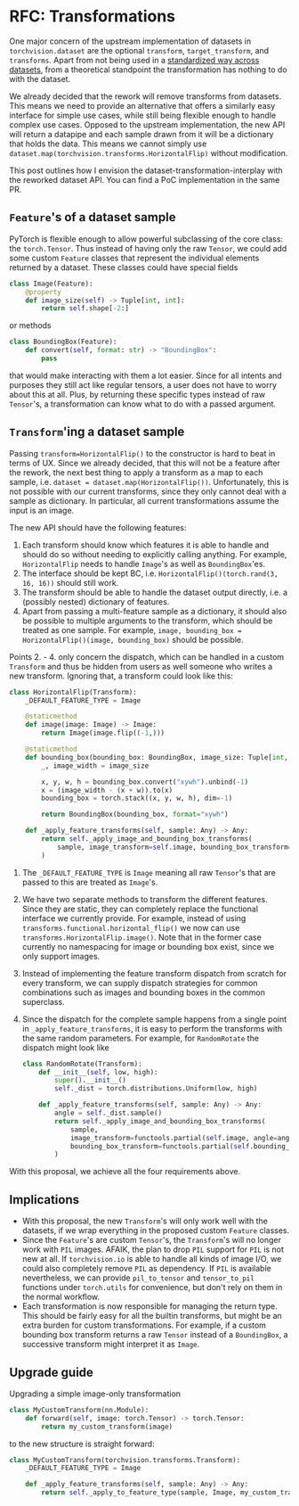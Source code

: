 # RFC: Transformations

One major concern of the upstream implementation of datasets in `torchvision.dataset` are the optional `transform`, `target_transform`, and `transforms`. Apart from not being used in a [standardized way  across datasets](https://gist.github.com/pmeier/14756fe0501287b2974e03ab8d651c10), from a theoretical standpoint the transformation has nothing to do with the dataset.

We already decided that the rework will remove transforms from datasets. This means we need to provide an alternative that offers a similarly easy interface for simple use cases, while still being flexible enough to handle complex use cases. Opposed to the upstream implementation, the new API will return a datapipe and each sample drawn from it will be a dictionary that holds the data. This means we cannot simply use `dataset.map(torchvision.transforms.HorizontalFlip)` without modification.

This post outlines how I envision the dataset-transformation-interplay with the reworked dataset API. You can find a PoC implementation in the same PR.

## `Feature`'s of a dataset sample

PyTorch is flexible enough to allow powerful subclassing of the core class: the `torch.Tensor`. Thus instead of having only the raw `Tensor`, we could add some custom `Feature` classes that represent the individual elements returned by a dataset. These classes could have special fields

```python
class Image(Feature):
    @property
    def image_size(self) -> Tuple[int, int]:
        return self.shape[-2:]
```

or methods

```python
class BoundingBox(Feature):
    def convert(self, format: str) -> "BoundingBox":
        pass
```

that would make interacting with them a lot easier. Since for all intents and purposes they still act like regular tensors, a user does not have to worry about this at all. Plus, by returning these specific types instead of raw `Tensor`'s, a transformation can know what to do with a passed argument.

## `Transform`'ing a dataset sample

Passing `transform=HorizontalFlip()` to the constructor is hard to beat in terms of UX. Since we already decided, that this will not be a feature after the rework, the next best thing to apply a transform as a map to each sample, i.e. `dataset = dataset.map(HorizontalFlip())`. Unfortunately, this is not possible with our current transforms, since they only cannot deal with a sample as dictionary. In particular, all current transformations assume the input is an image.

The new API should have the following features:

1. Each transform should know which features it is able to handle and should do so without needing to explicitly calling anything. For example, `HorizontalFlip` needs to handle `Image`'s as well as `BoundingBox`'es. 
2. The interface should be kept BC, i.e. `HorizontalFlip()(torch.rand(3, 16, 16))` should still work. 
3. The transform should be able to handle the dataset output directly, i.e. a (possibly nested) dictionary of features.
4. Apart from passing a multi-feature sample as a dictionary, it should also be possible to multiple arguments to the transform, which should be treated as one sample. For example, `image, bounding_box = HorizontalFlip()(image, bounding_box)` should be possible.

Points 2. - 4. only concern the dispatch, which can be handled in a custom `Transform` and thus be hidden from users as well someone who writes a new transform. Ignoring that, a transform could look like this:

```python
class HorizontalFlip(Transform):
    _DEFAULT_FEATURE_TYPE = Image

    @staticmethod
    def image(image: Image) -> Image:
        return Image(image.flip((-1,)))

    @staticmethod
    def bounding_box(bounding_box: BoundingBox, image_size: Tuple[int, int]) -> BoundingBox:
        _, image_width = image_size

        x, y, w, h = bounding_box.convert("xywh").unbind(-1)
        x = (image_width - (x + w)).to(x)
        bounding_box = torch.stack((x, y, w, h), dim=-1)

        return BoundingBox(bounding_box, format="xywh")

    def _apply_feature_transforms(self, sample: Any) -> Any:
        return self._apply_image_and_bounding_box_transforms(
            sample, image_transform=self.image, bounding_box_transform=self.bounding_box
        )
```

1. The `_DEFAULT_FEATURE_TYPE` is `Image` meaning all raw `Tensor`'s that are passed to this are treated as `Image`'s.
2. We have two separate methods to transform the different features. Since they are static, they can completely replace the functional interface we currently provide. For example, instead of using `transforms.functional.horizontal_flip()` we now can use `transforms.HorizontalFlip.image()`. Note that in the former case currently no namespacing for image or bounding box exist, since we only support images.
3. Instead of implementing the feature transform dispatch from scratch for every transform, we can supply dispatch strategies for common combinations such as images and bounding boxes in the common superclass.
4. Since the dispatch for the complete sample happens from a single point in `_apply_feature_transforms`, it is easy to perform the transforms with the same random parameters. For example, for `RandomRotate` the dispatch might look like

   ```python
   class RandomRotate(Transform):
       def __init__(self, low, high):
           super().__init__()
           self._dist = torch.distributions.Uniform(low, high)
   
       def _apply_feature_transforms(self, sample: Any) -> Any:
           angle = self._dist.sample()
           return self._apply_image_and_bounding_box_transforms(
               sample,
               image_transform=functools.partial(self.image, angle=angle),
               bounding_box_transform=functools.partial(self.bounding_box, angle=angle),
           )
   ```

With this proposal, we achieve all the four requirements above. 

## Implications

- With this proposal, the new `Transform`'s will only work well with the datasets, if we wrap everything in the proposed custom `Feature` classes. 
- Since the `Feature`'s are custom `Tensor`'s, the `Transform`'s will no longer work with `PIL` images. AFAIK, the plan to drop `PIL` support for `PIL` is not new at all. If `torchvision.io` is able to handle all kinds of image I/O, we could also completely remove `PIL` as dependency. If `PIL` is available nevertheless, we can provide `pil_to_tensor` and `tensor_to_pil` functions under `torch.utils` for convenience, but don't rely on them in the normal workflow.
- Each transformation is now responsible for managing the return type. This should be fairly easy for all the builtin transforms, but might be an extra burden for custom transformations. For example, if a custom bounding box transform returns a raw `Tensor` instead of a `BoundingBox`, a successive transform might interpret it as `Image`. 

## Upgrade guide

Upgrading a simple image-only transformation

```python
class MyCustomTransform(nn.Module):
    def forward(self, image: torch.Tensor) -> torch.Tensor:
        return my_custom_transform(image)
```

to the new structure is straight forward:

```python
class MyCustomTransform(torchvision.transforms.Transform):
    _DEFAULT_FEATURE_TYPE = Image

    def _apply_feature_transforms(self, sample: Any) -> Any:
        return self._apply_to_feature_type(sample, Image, my_custom_transform)
```
